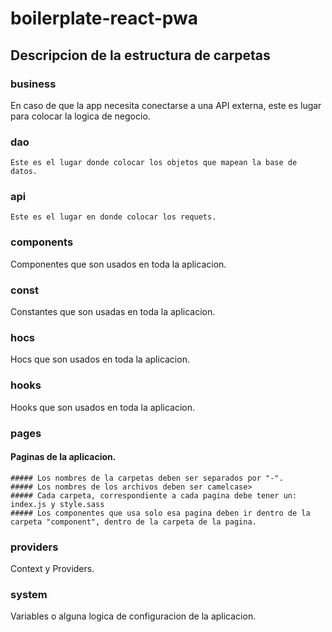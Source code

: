 # boilerplate-react-pwa

## Descripcion de la estructura de carpetas

### business
  En caso de que la app necesita conectarse a una API externa, este es lugar para colocar la logica de negocio.

  ### dao
    Este es el lugar donde colocar los objetos que mapean la base de datos.

  ### api
    Este es el lugar en donde colocar los requets.
    
### components
  Componentes que son usados en toda la aplicacion.
  
### const
  Constantes que son usadas en toda la aplicacion.

### hocs
  Hocs que son usados en toda la aplicacion.

### hooks
  Hooks que son usados en toda la aplicacion.

### pages
  #### Paginas de la aplicacion.
    ##### Los nombres de la carpetas deben ser separados por "-".
    ##### Los nombres de los archivos deben ser camelcase>
    ##### Cada carpeta, correspondiente a cada pagina debe tener un: index.js y style.sass
    ##### Los componentes que usa solo esa pagina deben ir dentro de la carpeta "component", dentro de la carpeta de la pagina.

### providers
  Context y Providers.
  
### system
  Variables o alguna logica de configuracion de la aplicacion.
